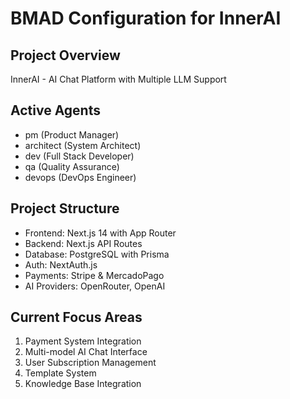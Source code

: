 # BMAD Configuration for InnerAI

## Project Overview
InnerAI - AI Chat Platform with Multiple LLM Support

## Active Agents
- pm (Product Manager)
- architect (System Architect)  
- dev (Full Stack Developer)
- qa (Quality Assurance)
- devops (DevOps Engineer)

## Project Structure
- Frontend: Next.js 14 with App Router
- Backend: Next.js API Routes
- Database: PostgreSQL with Prisma
- Auth: NextAuth.js
- Payments: Stripe & MercadoPago
- AI Providers: OpenRouter, OpenAI

## Current Focus Areas
1. Payment System Integration
2. Multi-model AI Chat Interface
3. User Subscription Management
4. Template System
5. Knowledge Base Integration 